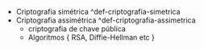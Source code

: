* Criptografia simétrica ^def-criptografia-simetrica
* Criptografia assimétrica ^def-criptografia-assimetrica
	* criptografia de chave pública
	* Algoritmos { RSA, Diffie-Hellman etc }